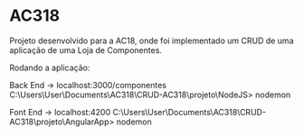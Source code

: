 # AC318

Projeto desenvolvido para a AC18, onde foi implementado um CRUD de uma aplicação de uma Loja de Componentes.

Rodando a aplicação:

Back End -> localhost:3000/componentes
C:\Users\User\Documents\AC318\CRUD-AC318\projeto\NodeJS> nodemon

Font End -> localhost:4200
C:\Users\User\Documents\AC318\CRUD-AC318\projeto\AngularApp> nodemon

